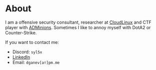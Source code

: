 # About

I am a offensive security consultant, researcher at [CloudLinux](https://cloudlinux.com/) and CTF player with [ADMinions](https://adminions.ca/). Sometimes I like to annoy myself with DotA2 or Counter-Strike.

If you want to contact me:

- Discord: `syl5x`
- [LinkedIn](https://www.linkedin.com/in/dimitar-ganev-syl-/)
- Email: `dganev[ат]pm.me`